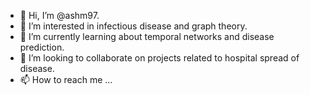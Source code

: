 - 👋 Hi, I’m @ashm97.
- 👀 I’m interested in infectious disease and graph theory.
- 🌱 I’m currently learning about temporal networks and disease prediction.
- 💞️ I’m looking to collaborate on projects related to hospital spread of disease.
- 📫 How to reach me ...

<!---
ashm97/ashm97 is a ✨ special ✨ repository because its `README.md` (this file) appears on your GitHub profile.
You can click the Preview link to take a look at your changes.
--->
